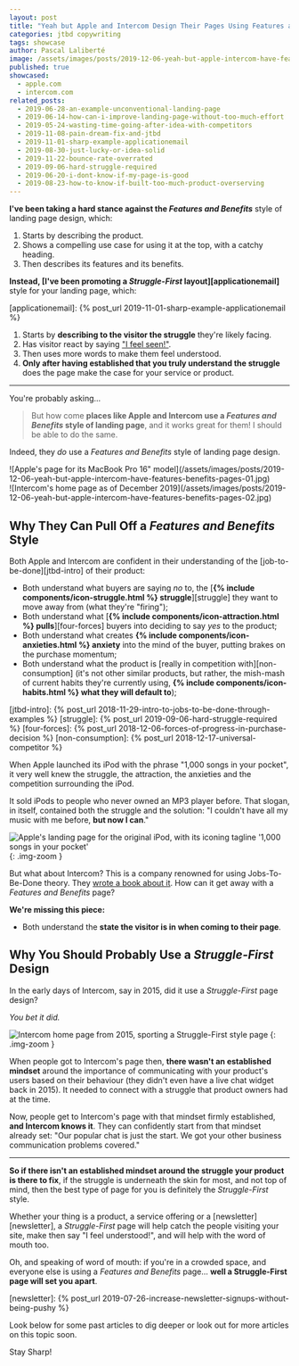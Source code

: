 ```yaml
---
layout: post
title: "Yeah but Apple and Intercom Design Their Pages Using Features and Benefits"
categories: jtbd copywriting
tags: showcase
author: Pascal Laliberté
image: /assets/images/posts/2019-12-06-yeah-but-apple-intercom-have-features-benefits-pages.jpg
published: true
showcased:
  - apple.com
  - intercom.com
related_posts:
  - 2019-06-28-an-example-unconventional-landing-page
  - 2019-06-14-how-can-i-improve-landing-page-without-too-much-effort
  - 2019-05-24-wasting-time-going-after-idea-with-competitors
  - 2019-11-08-pain-dream-fix-and-jtbd
  - 2019-11-01-sharp-example-applicationemail
  - 2019-08-30-just-lucky-or-idea-solid
  - 2019-11-22-bounce-rate-overrated
  - 2019-09-06-hard-struggle-required
  - 2019-06-20-i-dont-know-if-my-page-is-good
  - 2019-08-23-how-to-know-if-built-too-much-product-overserving
---
```


**I've been taking a hard stance against the _Features and Benefits_** style of landing page design, which:

1. Starts by describing the product.
1. Shows a compelling use case for using it at the top, with a catchy heading.
1. Then describes its features and its benefits.

**Instead, [I've been promoting a _Struggle-First_ layout][applicationemail]** style for your landing page, which:

[applicationemail]: {% post_url 2019-11-01-sharp-example-applicationemail %}

1. Starts by **describing to the visitor the struggle** they're likely facing.
1. Has visitor react by saying ["I feel seen!"][cferdinandi-tweet].
1. Then uses more words to make them feel understood.
1. **Only after having established that you truly understand the struggle** does the page make the case for your service or product.

[cferdinandi-tweet]: https://twitter.com/ChrisFerdinandi/status/1194996929027026944

---

You're probably asking...

> But how come **places like Apple and Intercom use a _Features and Benefits_ style of landing page**, and it works great for them! I should be able to do the same.

Indeed, they _do_ use a _Features and Benefits_ style of landing page design.

<div class="img-zoom two-up" markdown="1">

<div class="left" markdown="1">
![Apple's page for its MacBook Pro 16" model](/assets/images/posts/2019-12-06-yeah-but-apple-intercom-have-features-benefits-pages-01.jpg)
</div>

<div class="right" markdown="1">
![Intercom's home page as of December 2019](/assets/images/posts/2019-12-06-yeah-but-apple-intercom-have-features-benefits-pages-02.jpg)
</div>

</div>

## Why They Can Pull Off a _Features and Benefits_ Style

Both Apple and Intercom are confident in their understanding of the [job-to-be-done][jtbd-intro] of their product:

* Both understand what buyers are saying _no_ to, the [**{% include components/icon-struggle.html %} struggle**][struggle] they want to move away from (what they're "firing");
* Both understand what [**{% include components/icon-attraction.html %} pulls**][four-forces] buyers into deciding to say _yes_ to the product;
* Both understand what creates **{% include components/icon-anxieties.html %} anxiety** into the mind of the buyer, putting brakes on the purchase momentum;
* Both understand what the product is [really in competition with][non-consumption] (it's not other similar products, but rather, the mish-mash of current habits they're currently using, **{% include components/icon-habits.html %} what they will default to**);

[jtbd-intro]: {% post_url 2018-11-29-intro-to-jobs-to-be-done-through-examples %}
[struggle]: {% post_url 2019-09-06-hard-struggle-required %}
[four-forces]: {% post_url 2018-12-06-forces-of-progress-in-purchase-decision %}
[non-consumption]: {% post_url 2018-12-17-universal-competitor %}

When Apple launched its iPod with the phrase "1,000 songs in your pocket", it very well knew the struggle, the attraction, the anxieties and the competition surrounding the iPod.

It sold iPods to people who never owned an MP3 player before. That slogan, in itself, contained both the struggle and the solution: "I couldn't have all my music with me before, **but now I can**."

![Apple's landing page for the original iPod, with its iconing tagline '1,000 songs in your pocket'](/assets/images/posts/2019-12-06-yeah-but-apple-intercom-have-features-benefits-pages-03.jpg)
{: .img-zoom }

But what about Intercom? This is a company renowned for using Jobs-To-Be-Done theory. They [wrote a book about it][intercom-book]. How can it get away with a _Features and Benefits_ page?

[intercom-book]: https://www.intercom.com/resources/books/intercom-jobs-to-be-done

**We're missing this piece:**

* Both understand the **state the visitor is in when coming to their page**.


## Why You Should Probably Use a _Struggle-First_ Design

In the early days of Intercom, say in 2015, did it use a _Struggle-First_ page design?

_You bet it did._

![Intercom home page from 2015, sporting a Struggle-First style page](/assets/images/posts/2019-12-06-yeah-but-apple-intercom-have-features-benefits-pages-04.jpg)
{: .img-zoom }

When people got to Intercom's page then, **there wasn't an established mindset** around the importance of communicating with your product's users based on their behaviour (they didn't even have a live chat widget back in 2015). It needed to connect with a struggle that product owners had at the time.

Now, people get to Intercom's page with that mindset firmly established, **and Intercom knows it**. They can confidently start from that mindset already set: "Our popular chat is just the start. We got your other business communication problems covered."

---

**So if there isn't an established mindset around the struggle your product is there to fix**, if the struggle is underneath the skin for most, and not top of mind, then the best type of page for you is definitely the _Struggle-First_ style.

Whether your thing is a product, a service offering or a [newsletter][newsletter], a _Struggle-First_ page will help catch the people visiting your site, make then say "I feel understood!", and will help with the word of mouth too.

Oh, and speaking of word of mouth: if you're in a crowded space, and everyone else is using a _Features and Benefits_ page... **well a Struggle-First page will set you apart**.

[newsletter]: {% post_url 2019-07-26-increase-newsletter-signups-without-being-pushy %}

Look below for some past articles to dig deeper or look out for more articles on this topic soon.

Stay Sharp!
